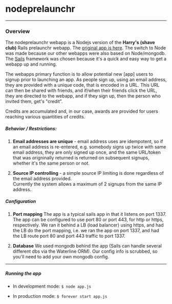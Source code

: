 # nodeprelaunchr

---------------------------------------------------------------------

### Overview

The nodeprelaunchr webapp is a Nodejs version of the **Harry's (shave club)** Rails prelaunchr webapp. 
The [original app is here](https://github.com/harrystech/prelaunchr).  The switch to Node was made because 
our other webapps were also based on Node/mongodb. The [Sails](http://sailsjs.org) framework was chosen because 
it's a quick and easy way to get a webapp up and running.

The webapps primary function is to allow potential new [app] users to signup prior to launching an
app. As people sign up, using an email address, they are provided with a unique code, that is encoded 
in a URL. This URL can then be shared with friends, and if/when their friends click the URL, they are
directed to the webapp, and if they sign up, then the person who invited them, get's "credit".

Credits are accumulated and, in our case, awards are provided for users reaching various quantities of 
credits. 




##### Behavior / Restrictions:
1. **Email addresses are unique** - email address uses are idempotent, so if an email address is re-entered, 
e.g. somebody signs up twice with same email address, they are only signed up once, and the same URL/token 
that was origninally returned is returned on subsequent signups, whether it's the same person or not. 

2. **Source IP controlling** - a simple source IP limiting is done regardless of the email address provided.  
Currently the system allows a maximum of 2 signups from the same IP address. 


##### Configuration
1. **Port mapping**
The app is a typical sails app in that it listens on port 1337. The app can be configured to use port 80 or port
443, for http or https, respectively. We ran it behind a LB (load balancer) using https, and had the LB do the 
port mapping, i.e. we ran the app on port 1337, and had the LB route port 80 and port 443 traffic to port 1337. 

2. **Database**
We used mongodb behind the app (Sails can handle several different dbs via the Waterline ORM). Our config info 
is scrubbed, so you'll need to add your own mongodb config.

------------------------------------------------------------------------

##### Running the app

- In development mode:
`$ node app.js`


- In production mode:
`$ forever start app.js`
